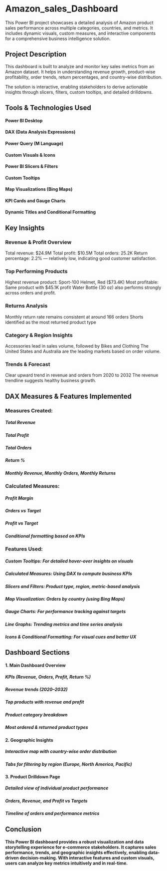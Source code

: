 # Amazon_sales_Dashboard

This Power BI project showcases a detailed analysis of Amazon product sales performance across multiple categories, countries, and metrics. It includes dynamic visuals, custom measures, and interactive components for a comprehensive business intelligence solution.

## Project Description

This dashboard is built to analyze and monitor key sales metrics from an Amazon dataset. It helps in understanding revenue growth, product-wise profitability, order trends, return percentages, and country-wise distribution.

The solution is interactive, enabling stakeholders to derive actionable insights through slicers, filters, custom tooltips, and detailed drilldowns.

## Tools & Technologies Used

#### Power BI Desktop
#### DAX (Data Analysis Expressions)
#### Power Query (M Language)
#### Custom Visuals & Icons
#### Power BI Slicers & Filters
#### Custom Tooltips
#### Map Visualizations (Bing Maps)
#### KPI Cards and Gauge Charts
#### Dynamic Titles and Conditional Formatting

## Key Insights

### Revenue & Profit Overview

Total revenue: $24.9M
Total profit: $10.5M
Total orders: 25.2K
Return percentage: 2.2% — relatively low, indicating good customer satisfaction.

### Top Performing Products

Highest revenue product: Sport-100 Helmet, Red ($73.4K)
Most profitable: Same product with $45.1K profit
Water Bottle (30 oz) also performs strongly across orders and profit.

### Returns Analysis

Monthly return rate remains consistent at around 166 orders
Shorts identified as the most returned product type

### Category & Region Insights

Accessories lead in sales volume, followed by Bikes and Clothing
The United States and Australia are the leading markets based on order volume.

### Trends & Forecast

Clear upward trend in revenue and orders from 2020 to 2032
The revenue trendline suggests healthy business growth.

## DAX Measures & Features Implemented

### Measures Created:

##### Total Revenue
##### Total Profit
##### Total Orders
##### Return %
##### Monthly Revenue, Monthly Orders, Monthly Returns

### Calculated Measures:

##### Profit Margin
##### Orders vs Target
##### Profit vs Target
##### Conditional formatting based on KPIs

### Features Used:

 ##### Custom Tooltips: For detailed hover-over insights on visuals
 ##### Calculated Measures: Using DAX to compute business KPIs
 ##### Slicers and Filters: Product type, region, metric-based analysis
 ##### Map Visualization: Orders by country (using Bing Maps)
 ##### Gauge Charts: For performance tracking against targets
 ##### Line Graphs: Trending metrics and time series analysis
 ##### Icons & Conditional Formatting: For visual cues and better UX

 ## Dashboard Sections

 #### 1. Main Dashboard Overview

 ##### KPIs (Revenue, Orders, Profit, Return %)
 ##### Revenue trends (2020–2032)
 ##### Top products with revenue and profit
 ##### Product category breakdown
 ##### Most ordered & returned product types

#### 2. Geographic Insights

##### Interactive map with country-wise order distribution
##### Tabs for filtering by region (Europe, North America, Pacific)

#### 3. Product Drilldown Page

##### Detailed view of individual product performance
##### Orders, Revenue, and Profit vs Targets
##### Timeline of orders and performance metrics

## Conclusion

#### This Power BI dashboard provides a robust visualization and data storytelling experience for e-commerce stakeholders. It captures sales performance, trends, and geographic insights effectively, enabling data-driven decision-making. With interactive features and custom visuals, users can analyze key metrics intuitively and in real-time.
